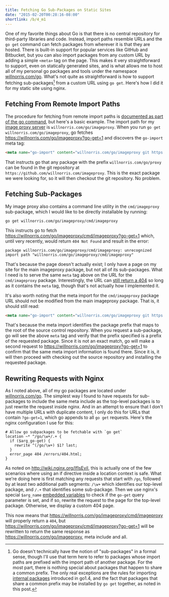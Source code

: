 ```yaml
---
title: Fetching Go Sub-Packages on Static Sites
date: "2015-02-20T00:28:16-08:00"
shortlink: /b/4_m1
---
```


One of my favorite things about Go is that there is no central repository for third-party libraries
and code.  Instead, import paths resemble URLs and the `go get` command can fetch packages from
wherever it is that they are hosted.  There is built-in support for popular services like GitHub and
Bitbucket, but you can also import packages from any custom URL by adding a simple `<meta>` tag on
the page.  This makes it very straightforward to support, even on statically generated sites, and is
what allows me to host all of my personal go packages and tools under the namespace
[willnorris.com/go][].  What's not quite as straightforward is how to support fetching
sub-packages[^1] from a custom URL using `go get`.  Here's how I did it for my static site using
nginx.

## Fetching From Remote Import Paths ##

The procedure for fetching from remote import paths is [documented as part of the go command][], but
here's a basic example.  The import path for my [image proxy server][] is
`willnorris.com/go/imageproxy`.  When you run `go get willnorris.com/go/imageproxy`, go fetches
<https://willnorris.com/go/imageproxy?go-get=1> and discovers the `go-import` meta tag:

``` html
<meta name="go-import" content="willnorris.com/go/imageproxy git https://github.com/willnorris/imageproxy">
```

That instructs go that any package with the prefix `willnorris.com/go/proxy` can be found in the git
repository at `https://github.com/willnorris.com/imageproxy`.  This is the exact package we were
looking for, so it will then checkout the git repository.  No problem.

## Fetching Sub-Packages ##

My image proxy also contains a command line utility in the `cmd/imageproxy` sub-package, which I
would like to be directly installable by running:

    go get willnorris.com/go/imageproxy/cmd/imageproxy

This instructs go to fetch <https://willnorris.com/go/imageproxy/cmd/imageproxy?go-get=1> which,
until very recently, would return `404 Not Found` and result in the error:

    package willnorris.com/go/imageproxy/cmd/imageproxy: unrecognized import path "willnorris.com/go/imageproxy/cmd/imageproxy"

That's because the page doesn't actually exist; I only have a page on my site for the main
imageproxy package, but not all of its sub-packages.  What I need is to serve the same `meta` tag
above on the URL for the `cmd/imageproxy` package.  Interestingly, the URL can [still return a
404][] so long as it contains the `meta` tag, though that's not actually how I implemented it.

It's also worth noting that the meta import for the `cmd/imageproxy` package URL should not be
modified from the main imageproxy package.  That is, it should still read:

``` html
<meta name="go-import" content="willnorris.com/go/imageproxy git https://github.com/willnorris/imageproxy">
```

That's because the meta import identifies the package prefix that maps to the root of the source
control repository.  When you request a sub-package, go will see the above `meta` tag and verify
that the prefix specified is a prefix of the requested package.  Since it is not an exact match, go
will make a second request to <https://willnorris.com/go/imageproxy?go-get=1> to confirm that the
same meta import information is found there.  Since it is, it will then proceed with checking out
the source repository and installing the requested package.

## Rewriting Requests with Nginx ##

As I noted above, all of my go packages are located under [willnorris.com/go][].  The simplest way I
found to have requests for sub-packages to include the same meta include as the top-level packages
is to just rewrite the request inside nginx.  And in an attempt to ensure that I don't have multiple
URLs with duplicate content, I only do this for URLs that contain `?go-get=1`, which go appends to
all `go get` requests.  Here's the nginx configuration I use for this:

``` nginx
# Allow go subpackages to be fetchable with `go get`
location ~* ^/go/\w+/.+ {
  if ($arg_go-get) {
    rewrite ^(/go/\w+) $1? last;
  }
  error_page 404 /errors/404.html;
}
```

As noted on <http://wiki.nginx.org/IfIsEvil>, this is actually one of the few scenarios where
using an if directive inside a location context is safe.  What we're doing here is first matching
any requests that start with `/go`, followed by at least two additional path segments: `/\w+` which
identifies our top-level package, and `/.+` that identifies some sub-package.  Then we use nginx's
special `$arg_name` [embedded variables][] to check if the `go-get` query parameter is set, and if
so, rewrite the request to the page for the top-level package.  Otherwise, we display a custom 404
page.

This now means that <https://willnorris.com/go/imageproxy/cmd/imageproxy> will properly return a
`404`, but <https://willnorris.com/go/imageproxy/cmd/imageproxy?go-get=1> will be
rewritten to return the same response as <https://willnorris.com/go/imageproxy>, meta include and
all.

[^1]: Go doesn't technically have the notion of "sub-packages" in a formal sense, though I'll use that term here to refer to packages whose import paths are prefixed with the import path of another package. For the most part, there is nothing special about packages that happen to share a common prefix.  The only real exceptions are the rules for importing [internal packages][] introduced in go1.4, and the fact that packages that share a common prefix may be installed by `go get` together, as noted in this post.

[willnorris.com/go]: /go
[documented as part of the go command]: https://golang.org/cmd/go/#hdr-Remote_import_paths
[image proxy server]: /2014/01/a-self-hosted-alternative-to-jetpacks-photon-service
[still return a 404]: https://github.com/golang/go/blob/1ae124b5ff38045008402b51017c8303eef2cda1/src/cmd/go/http.go#L81-L82
[internal packages]: https://golang.org/s/go14internal
[embedded variables]: http://nginx.org/en/docs/http/ngx_http_core_module.html#variables

